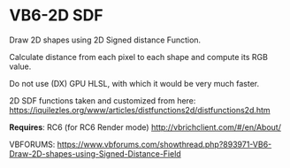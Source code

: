 # VB6-2D SDF
Draw 2D shapes using 2D Signed distance Function.

Calculate distance from each pixel to each shape and compute its RGB value.

Do not use (DX) GPU HLSL, with which it would be very much faster.

2D SDF functions taken and customized from here:
https://iquilezles.org/www/articles/distfunctions2d/distfunctions2d.htm

__Requires__:
   RC6 (for RC6 Render mode) http://vbrichclient.com/#/en/About/

VBFORUMS:
https://www.vbforums.com/showthread.php?893971-VB6-Draw-2D-shapes-using-Signed-Distance-Field